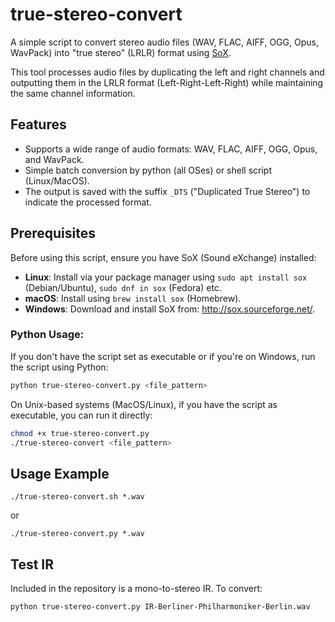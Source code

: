 # true-stereo-convert

A simple script to convert stereo audio files (WAV, FLAC, AIFF, OGG, Opus, WavPack) into "true stereo" (LRLR) format using [SoX](http://sox.sourceforge.net/). 

This tool processes audio files by duplicating the left and right channels and outputting them in the LRLR format (Left-Right-Left-Right) while maintaining the same channel information.

## Features

- Supports a wide range of audio formats: WAV, FLAC, AIFF, OGG, Opus, and WavPack.
- Simple batch conversion by python (all OSes) or shell script (Linux/MacOS).
- The output is saved with the suffix `_DTS` ("Duplicated True Stereo") to indicate the processed format.
  

## Prerequisites

Before using this script, ensure you have SoX (Sound eXchange) installed:
  - **Linux**: Install via your package manager using `sudo apt install sox` (Debian/Ubuntu), `sudo dnf in sox` (Fedora) etc.
  - **macOS**: Install using `brew install sox` (Homebrew).
  - **Windows**: Download and install SoX from: http://sox.sourceforge.net/.

### Python Usage:
If you don't have the script set as executable or if you're on Windows, run the script using Python:
```sh
python true-stereo-convert.py <file_pattern>
```
On Unix-based systems (MacOS/Linux), if you have the script as executable, you can run it directly:
```sh
chmod +x true-stereo-convert.py
./true-stereo-convert <file_pattern>
```

## Usage Example

```shell
./true-stereo-convert.sh *.wav
```
or
```shell
./true-stereo-convert.py *.wav
```

## Test IR

Included in the repository is a mono-to-stereo IR. To convert:
```shell
python true-stereo-convert.py IR-Berliner-Philharmoniker-Berlin.wav
```
